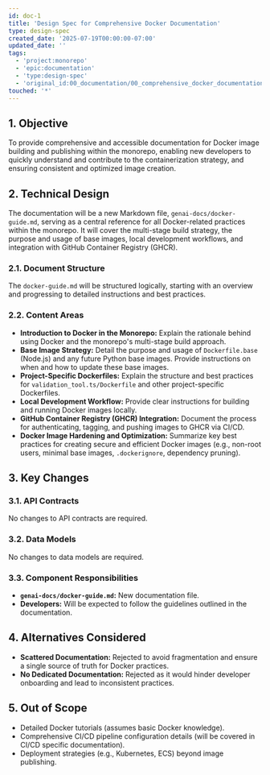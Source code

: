 ```yaml
---
id: doc-1
title: 'Design Spec for Comprehensive Docker Documentation'
type: design-spec
created_date: '2025-07-19T00:00:00-07:00'
updated_date: ''
tags:
  - 'project:monorepo'
  - 'epic:documentation'
  - 'type:design-spec'
  - 'original_id:00_documentation/00_comprehensive_docker_documentation/01_design_spec'
touched: '*'
---
```


## 1. Objective

To provide comprehensive and accessible documentation for Docker image building and publishing within the monorepo, enabling new developers to quickly understand and contribute to the containerization strategy, and ensuring consistent and optimized image creation.

## 2. Technical Design

The documentation will be a new Markdown file, `genai-docs/docker-guide.md`, serving as a central reference for all Docker-related practices within the monorepo. It will cover the multi-stage build strategy, the purpose and usage of base images, local development workflows, and integration with GitHub Container Registry (GHCR).

### 2.1. Document Structure

The `docker-guide.md` will be structured logically, starting with an overview and progressing to detailed instructions and best practices.

### 2.2. Content Areas

* **Introduction to Docker in the Monorepo:** Explain the rationale behind using Docker and the monorepo's multi-stage build approach.
* **Base Image Strategy:** Detail the purpose and usage of `Dockerfile.base` (Node.js) and any future Python base images. Provide instructions on when and how to update these base images.
* **Project-Specific Dockerfiles:** Explain the structure and best practices for `validation_tool.ts/Dockerfile` and other project-specific Dockerfiles.
* **Local Development Workflow:** Provide clear instructions for building and running Docker images locally.
* **GitHub Container Registry (GHCR) Integration:** Document the process for authenticating, tagging, and pushing images to GHCR via CI/CD.
* **Docker Image Hardening and Optimization:** Summarize key best practices for creating secure and efficient Docker images (e.g., non-root users, minimal base images, `.dockerignore`, dependency pruning).

## 3. Key Changes

### 3.1. API Contracts

No changes to API contracts are required.

### 3.2. Data Models

No changes to data models are required.

### 3.3. Component Responsibilities

* **`genai-docs/docker-guide.md`:** New documentation file.
* **Developers:** Will be expected to follow the guidelines outlined in the documentation.

## 4. Alternatives Considered

* **Scattered Documentation:** Rejected to avoid fragmentation and ensure a single source of truth for Docker practices.
* **No Dedicated Documentation:** Rejected as it would hinder developer onboarding and lead to inconsistent practices.

## 5. Out of Scope

* Detailed Docker tutorials (assumes basic Docker knowledge).
* Comprehensive CI/CD pipeline configuration details (will be covered in CI/CD specific documentation).
* Deployment strategies (e.g., Kubernetes, ECS) beyond image publishing.
